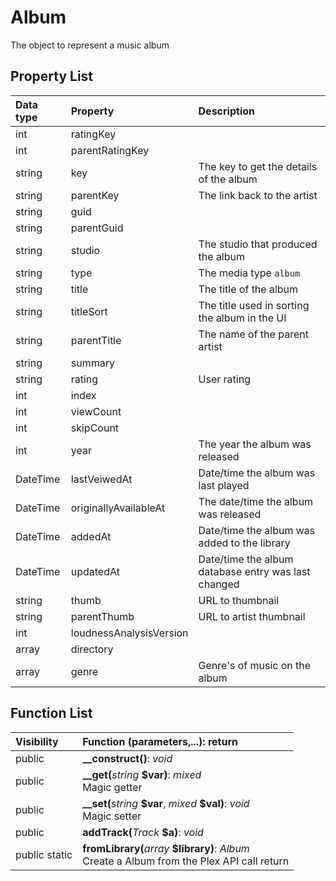 # Album

The object to represent a music album

## Property List

| Data type | Property                | Description                                         |
| :-------- | :---------------------- | :-------------------------------------------------- |
| int       | ratingKey               |                                                     |
| int       | parentRatingKey         |                                                     |
| string    | key                     | The key to get the details of the album             |
| string    | parentKey               | The link back to the artist                         |
| string    | guid                    |                                                     |
| string    | parentGuid              |                                                     |
| string    | studio                  | The studio that produced the album                  |
| string    | type                    | The media type `album`                              |
| string    | title                   | The title of the album                              |
| string    | titleSort               | The title used in sorting the album in the UI       |
| string    | parentTitle             | The name of the parent artist                       |
| string    | summary                 |                                                     |
| string    | rating                  | User rating                                         |
| int       | index                   |                                                     |
| int       | viewCount               |                                                     |
| int       | skipCount               |                                                     |
| int       | year                    | The year the album was released                     |
| DateTime  | lastVeiwedAt            | Date/time the album was last played                 |
| DateTime  | originallyAvailableAt   | The date/time the album was released                |
| DateTime  | addedAt                 | Date/time the album was added to the library        |
| DateTime  | updatedAt               | Date/time the album database entry was last changed |
| string    | thumb                   | URL to thumbnail                                    |
| string    | parentThumb             | URL to artist thumbnail                             |
| int       | loudnessAnalysisVersion |                                                     |
| array     | directory               |                                                     |
| array     | genre                   | Genre's of music on the album                       |

## Function List

| Visibility    | Function (parameters,...): return                                                                                                        |
| :------------ | :--------------------------------------------------------------------------------------------------------------------------------------- |
| public        | <strong>__construct()</strong>: <em>void</em><br />                                                                                      |
| public        | <strong>__get(</strong><em>string</em> <strong>$var)</strong>: <em>mixed</em><br />Magic getter                                          |
| public        | <strong>__set(</strong><em>string</em> <strong>\$var</strong>, <em>mixed</em> <strong>$val)</strong>: <em>void</em><br />Magic setter    |
| public        | <strong>addTrack(</strong><em>Track</em> <strong>$a)</strong>: <em>void</em>                                                             |
| public static | <strong>fromLibrary(</strong><em>array</em> <strong>$library)</strong>: <em>Album</em><br />Create a Album from the Plex API call return |

